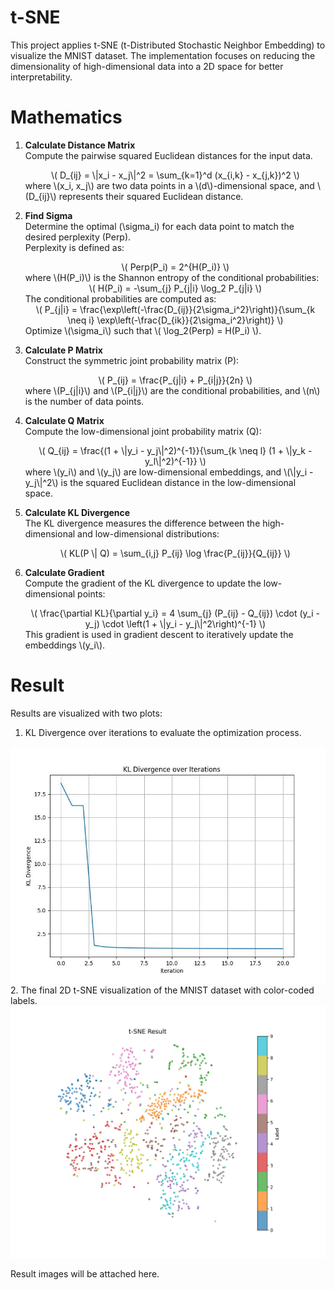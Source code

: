 # t-SNE

This project applies t-SNE (t-Distributed Stochastic Neighbor Embedding) to visualize the MNIST dataset. The implementation focuses on reducing the dimensionality of high-dimensional data into a 2D space for better interpretability.

# Mathematics

1. **Calculate Distance Matrix**  
   Compute the pairwise squared Euclidean distances for the input data.  
   <div align="center">  
   \( D_{ij} = \|x_i - x_j\|^2 = \sum_{k=1}^d (x_{i,k} - x_{j,k})^2 \)  
   </div>  
   where \(x_i, x_j\) are two data points in a \(d\)-dimensional space, and \(D_{ij}\) represents their squared Euclidean distance.

2. **Find Sigma**  
   Determine the optimal \(\sigma_i\) for each data point to match the desired perplexity \(Perp\).  
   Perplexity is defined as:  
   <div align="center">  
   \( Perp(P_i) = 2^{H(P_i)} \)  
   </div>  
   where \(H(P_i)\) is the Shannon entropy of the conditional probabilities:  
   <div align="center">  
   \( H(P_i) = -\sum_{j} P_{j|i} \log_2 P_{j|i} \)  
   </div>  
   The conditional probabilities are computed as:  
   <div align="center">  
   \( P_{j|i} = \frac{\exp\left(-\frac{D_{ij}}{2\sigma_i^2}\right)}{\sum_{k \neq i} \exp\left(-\frac{D_{ik}}{2\sigma_i^2}\right)} \)  
   </div>  
   Optimize \(\sigma_i\) such that \( \log_2(Perp) = H(P_i) \).

3. **Calculate P Matrix**  
   Construct the symmetric joint probability matrix \(P\):  
   <div align="center">  
   \( P_{ij} = \frac{P_{j|i} + P_{i|j}}{2n} \)  
   </div>  
   where \(P_{j|i}\) and \(P_{i|j}\) are the conditional probabilities, and \(n\) is the number of data points.

4. **Calculate Q Matrix**  
   Compute the low-dimensional joint probability matrix \(Q\):  
   <div align="center">  
   \( Q_{ij} = \frac{(1 + \|y_i - y_j\|^2)^{-1}}{\sum_{k \neq l} (1 + \|y_k - y_l\|^2)^{-1}} \)  
   </div>  
   where \(y_i\) and \(y_j\) are low-dimensional embeddings, and \(\|y_i - y_j\|^2\) is the squared Euclidean distance in the low-dimensional space.

5. **Calculate KL Divergence**  
   The KL divergence measures the difference between the high-dimensional and low-dimensional distributions:  
   <div align="center">  
   \( KL(P \| Q) = \sum_{i,j} P_{ij} \log \frac{P_{ij}}{Q_{ij}} \)  
   </div>

6. **Calculate Gradient**  
   Compute the gradient of the KL divergence to update the low-dimensional points:  
   <div align="center">  
   \( \frac{\partial KL}{\partial y_i} = 4 \sum_{j} (P_{ij} - Q_{ij}) \cdot (y_i - y_j) \cdot \left(1 + \|y_i - y_j\|^2\right)^{-1} \)  
   </div>  
   This gradient is used in gradient descent to iteratively update the embeddings \(y_i\).



# Result

Results are visualized with two plots:  
1. KL Divergence over iterations to evaluate the optimization process. 
<img src="./fig/kl_divergence.jpg"> 
2. The final 2D t-SNE visualization of the MNIST dataset with color-coded labels.  
<img src="./fig/result.jpg"> 

Result images will be attached here.
